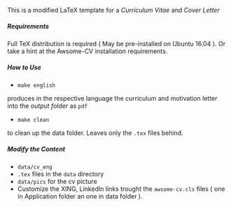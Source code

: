 This is a modified LaTeX template for a _Curriculum Vitae_ and _Cover Letter_

##### Requirements 

Full TeX distribution is required ( May be pre-installed on Ubuntu 16.04 ). Or take a hint at the Awsome-CV installation requirements. 

##### How to Use
 * `make english` 

produces in the respective language the curriculum and motivation letter into the _output folder_ as `pdf`

 * `make clean` 

to clean up the data folder. Leaves only the `.tex` files behind.  

##### Modify the Content

* `data/cv_eng` 
* `.tex` files in the `data` directory
* `data/pics` for the cv picture
* Customize the XING, LinkedIn links trought the `awsome-cv.cls` files ( one in Application folder an one in data folder ). 

